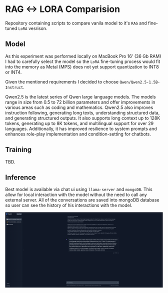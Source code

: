 # RAG <-> LORA Comparision

Repository containing scripts to compare vanila model to it's `RAG` and fine-tuned `LoRA` vesrison.


## Model

As this experiment was performed locally on MacBook Pro 16' (36 Gb RAM) I had to carefully select the model so the `LoRA` fine-tuning process would fit into the memory as Metal (MPS) does not yet support quantization to INT8 or INT4.

Given the mentioned requirements I decided to choose `Qwen/Qwen2.5-1.5B-Instruct`.

Qwen2.5 is the latest series of Qwen large language models. The models range in size from 0.5 to 72 billion parameters and offer improvements in various areas such as coding and mathematics. Qwen2.5 also improves instruction following, generating long texts, understanding structured data, and generating structured outputs. It also supports long context up to 128K tokens, generating up to 8K tokens, and multilingual support for over 29 languages. Additionally, it has improved resilience to system prompts and enhances role-play implementation and condition-setting for chatbots.

## Training

TBD.

## Inference

Best model is available via chat ui using `llama-server` and `mongoDB`. This allow for local interaction with the model without the need to call any external server. All of the conversations are saved into mongoDB database so user can see the history of his interactions with the model.

![chat](./imgs/image.png)